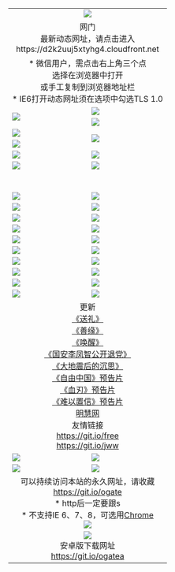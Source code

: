 ﻿<table>
  <tr></tr>
  <tr><td colspan=2 align=center><img src="https://cloud.githubusercontent.com/assets/11880933/13434984/f430fae2-e012-11e5-814f-c2df1e82b247.jpg" /></td></tr>
  <tr><td colspan=2 align=center>网门<br>最新动态网址，请点击进入
<br>https://d2k2uuj5xtyhg4.cloudfront.net
    </td>
  </tr>
  <tr>
    <td colspan=2 align=center>* 微信用户，需点击右上角三个点<br>选择在浏览器中打开<br>或手工复制到浏览器地址栏
    <br>* IE6打开动态网址须在选项中勾选TLS 1.0</td>
  </tr>
  <tr>
    <td rowspan=2><a href="https://d2k2uuj5xtyhg4.cloudfront.net/ogUP.aspx?name=11DKC.mp4&list=11DKC" target="_blank"><img src="https://d2k2uuj5xtyhg4.cloudfront.net/Up/11DKC1.jpg" /></a></td> 
    <td><div><a href="https://d2k2uuj5xtyhg4.cloudfront.net/ogUP.aspx?name=LRWS.mp4&list=LRWS" target="_blank"><img src="https://d2k2uuj5xtyhg4.cloudfront.net/Up/LRWS.jpg" /></a></td>
   </tr>
  <tr>
    <td><a href="https://d2k2uuj5xtyhg4.cloudfront.net/ogNiceVedio.aspx" target="_blank"><img src="https://d2k2uuj5xtyhg4.cloudfront.net/Up/11TGKDY.jpg" /></a></td>
  </tr>
  <tr>
    <td><a href="https://d2k2uuj5xtyhg4.cloudfront.net/ogUP.aspx?name=JQR.mp4&count=2" target="_blank"><img src="https://d2k2uuj5xtyhg4.cloudfront.net/Up/JQR.jpg" /></a></td>   
    <td rowspan=2><a href="https://d2k2uuj5xtyhg4.cloudfront.net/ogUP.aspx?name=JP.mp4&count=9" target="_blank"><img src="https://d2k2uuj5xtyhg4.cloudfront.net/Up/JP.jpg" /></td>
  </tr>
  <tr>
    <td><a href="https://d2k2uuj5xtyhg4.cloudfront.net/ogUP.aspx?name=WH.mp4" target="_blank"><img src="https://d2k2uuj5xtyhg4.cloudfront.net/Up/WH.jpg" /></a></td>
  </tr>
  <tr>
    <td><a href="https://d2k2uuj5xtyhg4.cloudfront.net/ogUP.aspx?name=SSZJ.mp4&list=SSZJ" target="_blank"><img src="https://d2k2uuj5xtyhg4.cloudfront.net/Up/SSZJ.jpg" /></a></td>
    <td><a href="https://d2k2uuj5xtyhg4.cloudfront.net/ogUP.aspx?name=1XQK.mp4&count=13" target="_blank"><img src="https://d2k2uuj5xtyhg4.cloudfront.net/Up/1XQK.jpg" /></a</td>
  </tr>
  <tr>
    <td><a href="https://d2k2uuj5xtyhg4.cloudfront.net/ogUP.aspx?name=ZY.mp4&count=2015|16" target="_blank"><img src="https://d2k2uuj5xtyhg4.cloudfront.net/Up/ZY.jpg" /></a</td>
    <td><a href="https://d2k2uuj5xtyhg4.cloudfront.net/ogUP.aspx?name=XTFY.mp4&count=B|2,A|24" target="_blank"><img src="https://d2k2uuj5xtyhg4.cloudfront.net/Up/XTFY.jpg" /></a></td>
  </tr>
  <tr height="40">
  </tr>
  <tr>
    <td><a href="https://d2k2uuj5xtyhg4.cloudfront.net/ogUP.aspx?name=4EE/QQ.mp4&list=4EEQQ" target="_blank"><img src="https://d2k2uuj5xtyhg4.cloudfront.net/Up/4EE/QQ0.jpg"/></a></td>
    <td><a href="https://d2k2uuj5xtyhg4.cloudfront.net/ogUP.aspx?name=4EE/HQ.mp4&list=4EEHQ" target="_blank"><img src="https://d2k2uuj5xtyhg4.cloudfront.net/Up/4EE/HQ0.jpg"/></a></td>
  </tr>
  <tr>
    <td><a href="https://d2k2uuj5xtyhg4.cloudfront.net/ogUP.aspx?name=4EE/ZG.mp4&list=4EEZG" target="_blank"><img src="https://d2k2uuj5xtyhg4.cloudfront.net/Up/4EE/ZG0.jpg"/></a></td>
    <td><a href="https://d2k2uuj5xtyhg4.cloudfront.net/ogUP.aspx?name=4EE/DJ.mp4&list=4EEDJ" target="_blank"><img src="https://d2k2uuj5xtyhg4.cloudfront.net/Up/4EE/DJ0.jpg"/></a></td>
  </tr>
  <tr>
    <td><a href="https://d2k2uuj5xtyhg4.cloudfront.net/ogUP.aspx?name=4EE/GX.mp4&list=4EEGX" target="_blank"><img src="https://d2k2uuj5xtyhg4.cloudfront.net/Up/4EE/GX0.jpg"/></a></td>
    <td><a href="https://d2k2uuj5xtyhg4.cloudfront.net/ogUP.aspx?name=4EE/HD.mp4&list=4EEHD" target="_blank"><img src="https://d2k2uuj5xtyhg4.cloudfront.net/Up/4EE/HD0.jpg"/></a></td>
  </tr>
  <tr>
    <td><a href="https://d2k2uuj5xtyhg4.cloudfront.net/ogUP.aspx?name=4EE/TX.mp4&list=4EETX" target="_blank"><img src="https://d2k2uuj5xtyhg4.cloudfront.net/Up/4EE/TX0.jpg"/></a></td>
    <td><a href="https://d2k2uuj5xtyhg4.cloudfront.net/ogUP.aspx?name=4EE/WZ.mp4&list=4EEWZ" target="_blank"><img src="https://d2k2uuj5xtyhg4.cloudfront.net/Up/4EE/WZ0.jpg"/></a></td>
  </tr>
  <tr>
    <td><a href="https://d2k2uuj5xtyhg4.cloudfront.net/onUP.aspx?name=https://d1pog55izwmvoe.cloudfront.net/" target="_blank"><img src="https://d2k2uuj5xtyhg4.cloudfront.net/Up/0DTW.jpg"/></a></td>
    <td><a href="https://d2k2uuj5xtyhg4.cloudfront.net/onUP.aspx?name=https://d240ns8up8earz.cloudfront.net/acenter/" target="_blank"><img src="https://d2k2uuj5xtyhg4.cloudfront.net/Up/0TDW.jpg" /></a></td>
  </tr>
  <tr>
    <td><a href="https://d2k2uuj5xtyhg4.cloudfront.net/onUP.aspx?name=https://d4508d6vomz2p.cloudfront.net/gb/nsc413.htm" target="_blank"><img src="https://d2k2uuj5xtyhg4.cloudfront.net/Up/0DJY.jpg" /></a></td>
    <td><a href="https://d2k2uuj5xtyhg4.cloudfront.net/onUP.aspx?name=https://dilo7bqpjb57y.cloudfront.net/xtr/gb/prog204.html" target="_blank"><img src="https://d2k2uuj5xtyhg4.cloudfront.net/Up/0XTR.jpg" /></a></td>
  </tr>
  <tr>
    <td><a href="https://d2k2uuj5xtyhg4.cloudfront.net/onUP.aspx?name=https://d3aj00iefsmfgc.cloudfront.net/" target="_blank"><img src="https://d2k2uuj5xtyhg4.cloudfront.net/Up/0MHW.jpg" /></a></td>
    <td><a href="https://d2k2uuj5xtyhg4.cloudfront.net/onUP.aspx?name=https://d20wz7qt14x5d2.cloudfront.net/" target="_blank"><img src="https://d2k2uuj5xtyhg4.cloudfront.net/Up/0ZJW.jpg" /></a></td>
  </tr>
  <tr>
    <td><a href="https://d2k2uuj5xtyhg4.cloudfront.net/ogUP.aspx?name=0FG.zip" target="_blank"><img src="https://d2k2uuj5xtyhg4.cloudfront.net/Up/0FG.jpg" /></a></td>
    <td><a href="https://d2k2uuj5xtyhg4.cloudfront.net/ogUP.aspx?name=0FGA.apk" target="_blank"><img src="https://d2k2uuj5xtyhg4.cloudfront.net/Up/0FGA.jpg" /></a></td>
  </tr>
  <tr>
    <td><a href="https://d2k2uuj5xtyhg4.cloudfront.net/ogUP.aspx?name=0U.zip" target="_blank"><img src="https://d2k2uuj5xtyhg4.cloudfront.net/Up/0U.jpg" /></a></td>
    <td><a href="https://d2k2uuj5xtyhg4.cloudfront.net/ogUP.aspx?name=0UA.apk" target="_blank"><img src="https://d2k2uuj5xtyhg4.cloudfront.net/Up/0UA.jpg" /></a></td>
  </tr>
  <tr>
    <td><a href="https://d2k2uuj5xtyhg4.cloudfront.net/ogUP.aspx?name=0iPPOTV.zip" target="_blank"><img src="https://d2k2uuj5xtyhg4.cloudfront.net/Up/0iPPOTV.jpg" /></a></td>
    <td><a href="https://d2k2uuj5xtyhg4.cloudfront.net/ogUP.aspx?name=0iNTD.apk" target="_blank"><img src="https://d2k2uuj5xtyhg4.cloudfront.net/Up/0iNTD.jpg" /></a></td>
  </tr>
  <tr>
    <td colspan=2 align=center>更新<br>
      <a href="https://d2k2uuj5xtyhg4.cloudfront.net/ogUP.aspx?name=4ESL.mp4" target="_blank">《送礼》</a><br>
      <a href="https://d2k2uuj5xtyhg4.cloudfront.net/ogUP.aspx?name=4ESY.mp4" target="_blank">《善缘》</a><br>
      <a href="https://d2k2uuj5xtyhg4.cloudfront.net/ogUP.aspx?name=4EHX.mp4" target="_blank">《唤醒》</a><br>
      <a href="https://d2k2uuj5xtyhg4.cloudfront.net/ogUP.aspx?name=4LFZ.mp4" target="_blank">《国安李凤智公开退党》</a><br>
      <a href="https://d2k2uuj5xtyhg4.cloudfront.net/ogUP.aspx?name=4DDZHDCS.mp4" target="_blank">《大地震后的沉思》</a><br>
      <a href="https://d2k2uuj5xtyhg4.cloudfront.net/ogUP.aspx?name=11ZYZG0.mp4" target="_blank">《自由中国》预告片</a><br>
      <a href="https://d2k2uuj5xtyhg4.cloudfront.net/ogUP.aspx?name=11XR.mp4" target="_blank">《血刃》预告片</a><br>
      <a href="https://d2k2uuj5xtyhg4.cloudfront.net/ogUP.aspx?name=11NYZX.mp4&count=2" target="_blank">《难以置信》预告片</a><br>
      <a href="https://d2k2uuj5xtyhg4.cloudfront.net/onUP.aspx?name=https://www.minghui.org/" target="_blank">明慧网</a><br>
      友情链接<br>
      <a href="https://d2k2uuj5xtyhg4.cloudfront.net/onUP.aspx?name=https://git.io/free" target="_blank">https://git.io/free</a><br>
      <a href="https://d2k2uuj5xtyhg4.cloudfront.net/onUP.aspx?name=https://git.io/jww" target="_blank">https://git.io/jww</a></td>
    </td>
  </tr>
  <tr>
    <td><a href="https://d2k2uuj5xtyhg4.cloudfront.net/ogNice.aspx" target="_blank"><img src="https://d2k2uuj5xtyhg4.cloudfront.net/Up/0WCYY.jpg" /></a></td>
    <td><a href="https://d2k2uuj5xtyhg4.cloudfront.net/onCO.aspx?ob=600事物&op=增删改&args=WH1~%23类型6新闻%7c%23类型6评论&mode=" target="_blank"><img src="https://d2k2uuj5xtyhg4.cloudfront.net/Up/0WZTT.jpg" /></a></td> 
  </tr>
  <tr>
    <td><a href="https://d2k2uuj5xtyhg4.cloudfront.net/ogDY.aspx" target="_blank"><img src="https://d2k2uuj5xtyhg4.cloudfront.net/Up/0FK.jpg" /></a></td>
    <td><a href="https://d2k2uuj5xtyhg4.cloudfront.net/ogST.aspx" target="_blank"><img src="https://d2k2uuj5xtyhg4.cloudfront.net/Up/0ST.jpg" /></a></td> 
  </tr>
  <tr>
    <td colspan=2 align=center>可以持续访问本站的永久网址，请收藏<br/><a href="https://git.io/ogate" target="_blank">https://git.io/ogate</a><br/>* http后一定要跟s<br/>* 不支持IE 6、7、8，可选用<a href="https://d2k2uuj5xtyhg4.cloudfront.net/ogUP.aspx?name=0ChromePortable.zip">Chrome</a><br/><a href="https://d2k2uuj5xtyhg4.cloudfront.net/Up/0WMGDL2.png" target="_blank"><img src="https://d2k2uuj5xtyhg4.cloudfront.net/Up/0WMGD2.png"/></a></td>
  </tr>
  <tr>
    <td colspan=2 align=center><a href="https://d2k2uuj5xtyhg4.cloudfront.net/ogUP.aspx?name=0oGate.apk" target="_blank"><img src="https://cloud.githubusercontent.com/assets/11880933/13720399/75e143ee-e842-11e5-9f0a-1421f423c80f.jpg" /></a><br>安卓版下载网址<br><a href="https://git.io/ogatea">https://git.io/ogatea</a></td>
  </tr>
  <!--tr>
    <td colspan=2 align=center>可能失效的动态网址
    </td>
  </tr-->
</table>
